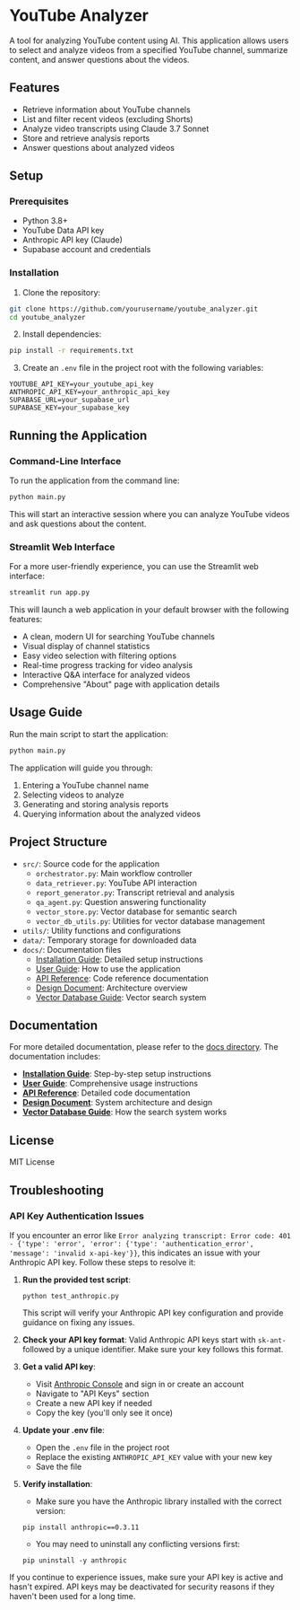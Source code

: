 # YouTube Analyzer

A tool for analyzing YouTube content using AI. This application allows users to select and analyze videos from a specified YouTube channel, summarize content, and answer questions about the videos.

## Features

- Retrieve information about YouTube channels
- List and filter recent videos (excluding Shorts)
- Analyze video transcripts using Claude 3.7 Sonnet
- Store and retrieve analysis reports
- Answer questions about analyzed videos

## Setup

### Prerequisites

- Python 3.8+
- YouTube Data API key
- Anthropic API key (Claude)
- Supabase account and credentials

### Installation

1. Clone the repository:
```bash
git clone https://github.com/yourusername/youtube_analyzer.git
cd youtube_analyzer
```

2. Install dependencies:
```bash
pip install -r requirements.txt
```

3. Create an `.env` file in the project root with the following variables:
```
YOUTUBE_API_KEY=your_youtube_api_key
ANTHROPIC_API_KEY=your_anthropic_api_key
SUPABASE_URL=your_supabase_url
SUPABASE_KEY=your_supabase_key
```

## Running the Application

### Command-Line Interface
To run the application from the command line:

```bash
python main.py
```

This will start an interactive session where you can analyze YouTube videos and ask questions about the content.

### Streamlit Web Interface
For a more user-friendly experience, you can use the Streamlit web interface:

```bash
streamlit run app.py
```

This will launch a web application in your default browser with the following features:
- A clean, modern UI for searching YouTube channels
- Visual display of channel statistics
- Easy video selection with filtering options
- Real-time progress tracking for video analysis
- Interactive Q&A interface for analyzed videos
- Comprehensive "About" page with application details

## Usage Guide

Run the main script to start the application:

```bash
python main.py
```

The application will guide you through:
1. Entering a YouTube channel name
2. Selecting videos to analyze
3. Generating and storing analysis reports
4. Querying information about the analyzed videos

## Project Structure

- `src/`: Source code for the application
  - `orchestrator.py`: Main workflow controller
  - `data_retriever.py`: YouTube API interaction
  - `report_generator.py`: Transcript retrieval and analysis
  - `qa_agent.py`: Question answering functionality
  - `vector_store.py`: Vector database for semantic search
  - `vector_db_utils.py`: Utilities for vector database management
- `utils/`: Utility functions and configurations
- `data/`: Temporary storage for downloaded data
- `docs/`: Documentation files
  - [Installation Guide](docs/installation.md): Detailed setup instructions
  - [User Guide](docs/user_guide.md): How to use the application
  - [API Reference](docs/api_reference.md): Code reference documentation
  - [Design Document](docs/design.md): Architecture overview
  - [Vector Database Guide](docs/vector_database.md): Vector search system

## Documentation

For more detailed documentation, please refer to the [docs directory](docs/). The documentation includes:

- **[Installation Guide](docs/installation.md)**: Step-by-step setup instructions
- **[User Guide](docs/user_guide.md)**: Comprehensive usage instructions
- **[API Reference](docs/api_reference.md)**: Detailed code documentation
- **[Design Document](docs/design.md)**: System architecture and design
- **[Vector Database Guide](docs/vector_database.md)**: How the search system works

## License

MIT License

## Troubleshooting

### API Key Authentication Issues

If you encounter an error like `Error analyzing transcript: Error code: 401 - {'type': 'error', 'error': {'type': 'authentication_error', 'message': 'invalid x-api-key'}}`, this indicates an issue with your Anthropic API key. Follow these steps to resolve it:

1. **Run the provided test script**:
   ```
   python test_anthropic.py
   ```
   This script will verify your Anthropic API key configuration and provide guidance on fixing any issues.

2. **Check your API key format**: Valid Anthropic API keys start with `sk-ant-` followed by a unique identifier. Make sure your key follows this format.

3. **Get a valid API key**:
   - Visit [Anthropic Console](https://console.anthropic.com/) and sign in or create an account
   - Navigate to "API Keys" section
   - Create a new API key if needed
   - Copy the key (you'll only see it once)

4. **Update your .env file**:
   - Open the `.env` file in the project root
   - Replace the existing `ANTHROPIC_API_KEY` value with your new key
   - Save the file

5. **Verify installation**:
   - Make sure you have the Anthropic library installed with the correct version:
   ```
   pip install anthropic==0.3.11
   ```
   - You may need to uninstall any conflicting versions first:
   ```
   pip uninstall -y anthropic
   ```

If you continue to experience issues, make sure your API key is active and hasn't expired. API keys may be deactivated for security reasons if they haven't been used for a long time.
